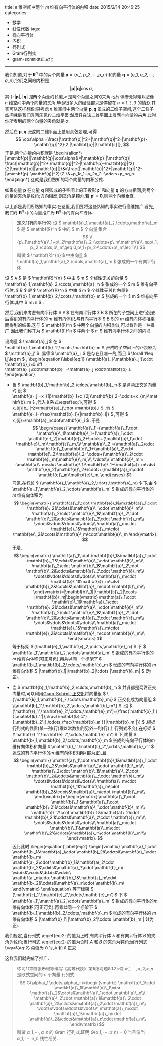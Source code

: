 title: $n$ 维空间中两个 $m$ 维有向平行体的内积
date: 2015/2/14 20:46:25
categories:
- 数学
- 线性代数
tags:
- 有向平行体
- 内积
- 行列式
- Gram行列式
- gram-schmidt正交化
---

我们知道,对于 $\mathbf{R}^n$ 中的两个向量 $\mathbf{p}=(p\_1,p\_2,\cdots,p\_n)$ 和向量 $\mathbf{q}=(q\_1,q\_2,\cdots,q\_n)$,它们之间的内积是
$$
|\mathbf{p}||\mathbf{q}|\cos\alpha,
$$
其中 $|\mathbf{p}|,|\mathbf{q}|$ 是两个向量的长度,$\alpha$ 是两个向量之间的夹角.也许读者觉得难以想像 $n$ 维空间中两个向量的夹角,毕竟很多人的经验都只是停留在 $n=1,2,3$ 的情形.其实可以这样想像:只考虑 $n$ 维空间中两个向量 $\mathbf{p},\mathbf{q}$ 张成的二维子空间,这个二维子空间就是我们喜闻乐见的二维平面.然后只在该二维平面上看两个向量的夹角,此时你所看到的两个向量的夹角就是 $\alpha$.


然后在 $\mathbf{p},\mathbf{q}$ 张成的二维平面上使用余弦定理,可得
$$
\cos\alpha
=\frac{|\mathbf{p}|^2+|\mathbf{q}|^2-|\mathbf{p}-\mathbf{q}|^2}{2
|\mathbf{p}||\mathbf{q}|},
$$
于是,两个向量的内积就是
\begin{align\*}
|\mathbf{p}||\mathbf{q}|\cos\alpha&=|\mathbf{p}||\mathbf{q}| \frac{|\mathbf{p}|^2+|\mathbf{q}|^2-|\mathbf{p}-\mathbf{q}|^2}{2|\mathbf{p}||\mathbf{q}|}\\\&=\frac{|\mathbf{p}|^2+|\mathbf{q}|^2-|\mathbf{p}-\mathbf{q}|^2}{2}\\\&=p\_1q\_1+p\_2q\_2+\cdots+p\_nq\_n.
\end{align\*}
这就是我们熟知的两个向量的内积公式.


如果向量 $\mathbf{p}$ 在向量 $\mathbf{q}$ 所张成的子空间上的正投影 $\mathbf{p}'$ 和向量 $\mathbf{q}$ 的方向相同,则两个向量的夹角是锐角;方向相反,则夹角是钝角.若 $\mathbf{p}'=\mathbf{0}$,则两个向量垂直.


以上都是我们所熟知的事实.在这里,我们要将这些熟知的事实进行高维推广.首先,我们将 $\mathbf{R}^n$ 中的向量推广为 $\mathbf{R}^n$ 中的有向平行体.

> **定义1(有向平行体)** 设 $ \mathbf{a}\_1,\mathbf{a}\_2,\cdots,\mathbf{a}\_m $ 是 $ \mathbf{R}^n $ 中的 $ m $ 个向量.集合$$ \\{p\_1\mathbf{a}\_1+p\_2\mathbf{a}\_2+\cdots+p\_m\mathbf{a}\_m:p\_1,p\_2,\cdots,p\_m\geq 0,p\_1+p\_2+\cdots+p\_m\leq 1\\} $$ 叫做 $ \mathbf{R}^{n} $ 中由向量 $ \mathbf{a}\_1,\mathbf{a}\_2,\cdots,\mathbf{a}\_m $ 张成的一个有向平行体.

设 $ A $ 是 $ \mathbf{R}^{n} $ 中由 $ m $ 个线性无关的向量 $ \mathbf{a}\_1,\mathbf{a}\_2,\cdots,\mathbf{a}\_m $ 张成的一个 $ m $ 维有向平行体. $ B $ 是 $ \mathbf{R}^n $ 中由 $ m $ 个线性无关的向量$ \mathbf{b}\_1,\mathbf{b}\_2,\cdots,\mathbf{b}\_m $ 张成的一个 $ m $ 维有向平行体.其中 $ m<n $ .

然后,我们来考虑有向平行体 $ A $ 在有向平行体 $ B $ 所在的子空间上进行投影后得到的有向平行体的 $m$ 维有向体积,与有向平行体 $ B $ 的 $m$ 维有向体积相乘而得到的结果.这与 $ \mathbf{R}^n $ 中两个向量的内积类似,可以看作是一种推广.因此我们称其为 $ \mathbf{R}^n $ 中两个 $ m $ 维有向平行体之间的内积.

设向量 $ \mathbf{a}\_j $ 在 $ \mathbf{b}\_1,\mathbf{b}\_2,\cdots,\mathbf{b}\_m $ 张成的子空间上的正投影为 $ \mathbf{a}\_j' $ ,易得 $ \mathbf{a}\_j' $ 是存在且唯一的,而且 $ \forall 1\leq i,j\leq m $ ,
\begin{equation}\label{eq:1}
(\mathbf{a}\_j-\mathbf{a}\_j')\cdot \mathbf{b}\_i=0.\iff \mathbf{a}\_j\cdot\mathbf{b}\_i=\mathbf{a}\_j'\cdot\mathbf{b}\_i.
\end{equation}

+ 当 $ \mathbf{b}\_1,\mathbf{b}\_2,\cdots,\mathbf{b}\_m $ 是两两正交的向量时.设 $ \mathbf{a}\_j'=x\_{1j}\mathbf{b}\_1+x\_{2j}\mathbf{b}\_2+\cdots+x\_{mj}\mathbf{b}\_m $ ,代入关系式\eqref{eq:1},可得 $ x\_{ij}|b\_i|^2=\mathbf{a}\_j\cdot
\mathbf{b}\_i $ .令 $ \mathbf{e}\_i=\frac{\mathbf{b}\_i}{|\mathbf{b}\_i|} $ ,可得 $ x\_{ij}=\mathbf{a}\_j\cdot\mathbf{e}\_i $ .于是
 $$ 
\begin{cases}
  \mathbf{a}\_1'=(\mathbf{a}\_1\cdot
  \mathbf{e}\_1)\mathbf{e}\_1+(\mathbf{a}\_1\cdot
  \mathbf{e}\_2)\mathbf{e}\_2+\cdots+(\mathbf{a}\_1\cdot
  \mathbf{e}\_m)\mathbf{e}\_m,\\\
  \mathbf{a}\_2'=(\mathbf{a}\_2\cdot
  \mathbf{e}\_1)\mathbf{e}\_1+(\mathbf{a}\_2\cdot
  \mathbf{e}\_2)\mathbf{e}\_2+\cdots+(\mathbf{a}\_2\cdot
  \mathbf{e}\_m)\mathbf{e}\_m,\\\
\vdots\\\
  \mathbf{a}\_m'=(\mathbf{a}\_m\cdot
  \mathbf{e}\_1)\mathbf{e}\_1+(\mathbf{a}\_m\cdot
  \mathbf{e}\_2)\mathbf{e}\_2+\cdots+(\mathbf{a}\_m\cdot
  \mathbf{e}\_m)\mathbf{e}\_m.
\end{cases}
 $$ 
可见,在标架 $ (\mathbf{e}\_1,\mathbf{e}\_2,\cdots,\mathbf{e}\_m) $ 下,由 $ \mathbf{a}\_1',\mathbf{a}\_2',\cdots,\mathbf{a}\_m' $ 张成的有向平行体的 $m$ 维有向体积为
 $$ 
\begin{vmatrix}
  \mathbf{a}\_1\cdot \mathbf{e}\_1&\mathbf{a}\_1\cdot
  \mathbf{e}\_2&\cdots&\mathbf{a}\_1\cdot \mathbf{e}\_m\\\
  \mathbf{a}\_2\cdot \mathbf{e}\_1&\mathbf{a}\_2\cdot
  \mathbf{e}\_2&\cdots&\mathbf{a}\_2\cdot \mathbf{e}\_m\\\
\vdots&\vdots&\ddots&\vdots\\\
  \mathbf{a}\_m\cdot \mathbf{e}\_1&\mathbf{a}\_m\cdot
  \mathbf{e}\_2&\cdots&\mathbf{a}\_m\cdot \mathbf{e}\_m
\end{vmatrix}.
 $$ 
于是,
 $$ 
  \begin{vmatrix}
  \mathbf{a}\_1\cdot \mathbf{b}\_1&\mathbf{a}\_1\cdot
  \mathbf{b}\_2&\cdots&\mathbf{a}\_1\cdot \mathbf{b}\_m\\\
  \mathbf{a}\_2\cdot \mathbf{b}\_1&\mathbf{a}\_2\cdot
  \mathbf{b}\_2&\cdots&\mathbf{a}\_2\cdot \mathbf{b}\_m\\\
\vdots&\vdots&\ddots&\vdots\\\
  \mathbf{a}\_m\cdot \mathbf{b}\_1&\mathbf{a}\_m\cdot
  \mathbf{b}\_2&\cdots&\mathbf{a}\_m\cdot \mathbf{b}\_m\\\
\end{vmatrix}=|\mathbf{b}\_1||\mathbf{b}\_2|\cdots |\mathbf{b}\_m|\begin{vmatrix}
  \mathbf{a}\_1\cdot \mathbf{e}\_1&\mathbf{a}\_1\cdot
  \mathbf{e}\_2&\cdots&\mathbf{a}\_1\cdot \mathbf{e}\_m\\\
  \mathbf{a}\_2\cdot \mathbf{e}\_1&\mathbf{a}\_2\cdot
  \mathbf{e}\_2&\cdots&\mathbf{a}\_2\cdot \mathbf{e}\_m\\\
\vdots&\vdots&\ddots&\vdots\\\
  \mathbf{a}\_m\cdot \mathbf{e}\_1&\mathbf{a}\_m\cdot
  \mathbf{e}\_2&\cdots&\mathbf{a}\_m\cdot \mathbf{e}\_m\\\
\end{vmatrix}
 $$ 
等于标架 $ (\mathbf{e}\_1,\mathbf{e}\_2,\cdots,\mathbf{e}\_m) $ 下 $ \mathbf{a}\_1',\mathbf{a}\_2',\cdots,\mathbf{a}\_m' $ 张成的有向平行体的 $m$ 维有向体积(可正可负),再乘以同一个标架下 $ \mathbf{b}\_1,\mathbf{b}\_2,\cdots,\mathbf{b}\_m $ 张成的有向平行体的 $m$ 维有向体积 $ |\mathbf{b}\_1||\mathbf{b}\_2|\cdots |\mathbf{b}\_m| $ (为正).

+ 当 $ \mathbf{b}\_1,\mathbf{b}\_2,\cdots,\mathbf{b}\_m $ 并非都是两两正交向量时,可以利用[Gram-Schimit 正交化](http://zh.wikipedia.org/wiki/%E6%A0%BC%E6%8B%89%E5%A7%86-%E6%96%BD%E5%AF%86%E7%89%B9%E6%AD%A3%E4%BA%A4%E5%8C%96)将向量组 $ \\{\mathbf{b}\_1,\mathbf{b}\_2,\cdots,\mathbf{b}\_m\\} $ 正交化成为向量组 $ \\{\mathbf{b}\_1',\mathbf{b}\_2',\cdots,\mathbf{b}\_m'\\} $ .设 $ (\mathbf{e}\_1',\mathbf{e}\_2',\cdots,\mathbf{e}\_m')=(\frac{\mathbf{b}\_1'}{|\mathbf{b}\_1'|},\frac{\mathbf{b}\_2'}{|\mathbf{b}\_2'|},\cdots,\frac{\mathbf{b}\_m'}{|\mathbf{b}\_m'|}) $ .根据行列式的性质(某一列(行)乘以常数加到另外一列(行)上,行列式不变),在标架 $ (\mathbf{e}\_1',\mathbf{e}\_2',\cdots,\mathbf{e}\_m') $ 下,向量 $ \mathbf{b}\_1,\mathbf{b}\_2,\cdots,\mathbf{b}\_m $ 张成的有向平行体的$m$ 维有向体积和向量 $ \mathbf{b}\_1',\mathbf{b}\_2',\cdots,\mathbf{b}\_m' $ 张成的有向平行体的$m$ 维有向体积相等(都为正),且
 $$ 
  \begin{vmatrix}
  \mathbf{a}\_1\cdot \mathbf{b}\_1&\mathbf{a}\_1\cdot
  \mathbf{b}\_2&\cdots&\mathbf{a}\_1\cdot \mathbf{b}\_m\\\
  \mathbf{a}\_2\cdot \mathbf{b}\_1&\mathbf{a}\_2\cdot
  \mathbf{b}\_2&\cdots&\mathbf{a}\_2\cdot \mathbf{b}\_m\\\
\vdots&\vdots&\ddots&\vdots\\\
  \mathbf{a}\_m\cdot \mathbf{b}\_1&\mathbf{a}\_m\cdot
  \mathbf{b}\_2&\cdots&\mathbf{a}\_m\cdot \mathbf{b}\_m\\\
\end{vmatrix}=  \begin{vmatrix}
  \mathbf{a}\_1\cdot \mathbf{b}\_1'&\mathbf{a}\_1\cdot
  \mathbf{b}\_2'&\cdots&\mathbf{a}\_1\cdot \mathbf{b}\_m'\\\
  \mathbf{a}\_2\cdot \mathbf{b}\_1'&\mathbf{a}\_2\cdot
  \mathbf{b}\_2'&\cdots&\mathbf{a}\_2\cdot \mathbf{b}\_m'\\\
\vdots&\vdots&\ddots&\vdots\\\
  \mathbf{a}\_m\cdot \mathbf{b}\_1'&\mathbf{a}\_m\cdot
  \mathbf{b}\_2'&\cdots&\mathbf{a}\_m\cdot \mathbf{b}\_m'\\\
\end{vmatrix}.
 $$ 
因此此时
 \begin{equation}\label{eq:2}
  \begin{vmatrix}
  \mathbf{a}\_1\cdot \mathbf{b}\_1&\mathbf{a}\_1\cdot
  \mathbf{b}\_2&\cdots&\mathbf{a}\_1\cdot \mathbf{b}\_m\\\
  \mathbf{a}\_2\cdot \mathbf{b}\_1&\mathbf{a}\_2\cdot
  \mathbf{b}\_2&\cdots&\mathbf{a}\_2\cdot \mathbf{b}\_m\\\
\vdots&\vdots&\ddots&\vdots\\\
  \mathbf{a}\_m\cdot \mathbf{b}\_1&\mathbf{a}\_m\cdot
  \mathbf{b}\_2&\cdots&\mathbf{a}\_m\cdot \mathbf{b}\_m\\\
\end{vmatrix}
 \end{equation}
等于标架 $ (\mathbf{e}\_1',\mathbf{e}\_2',\cdots,\mathbf{e}\_m') $ 下 $ \mathbf{a}\_1',\mathbf{a}\_2',\cdots,\mathbf{a}\_m' $ 张成的有向平行体的$m$ 维有向体积(可正可负),再乘以同一个标架下 $ \mathbf{b}\_1,\mathbf{b}\_2,\cdots,\mathbf{b}\_m $ 张成的有向平行体的 $m$ 维有向体积 $ |\mathbf{b}\_1'||\mathbf{b}\_2'|\cdots |\mathbf{b}\_m'| $(为正).

我们规定,当行列式 \eqref{eq:2} 的值为正时,有向平行体 $A$ 和有向平行体 $B$ 的夹角为锐角;当行列式 \eqref{eq:2} 的值为负时,$A$ 和 $B$ 的夹角为钝角;当行列式 \eqref{eq:2} 的值为 $0$ 时,$A$ 和 $B$ 正交.

这样我们就完成了推广.

> 练习1(来自张禾瑞等编写《高等代数》第5版习题8.1.7):设 $\alpha\_1$,$\cdots$,$\alpha\_2$,$\alpha\_n$ 是欧式空间的 $n$ 个向量.行列式
$$
G(\alpha\_1,\cdots,\alpha\_n)=\begin{vmatrix}
  \mathbf{a}\_1\cdot \mathbf{a}\_1&\mathbf{a}\_1\cdot
  \mathbf{a}\_2&\cdots&\mathbf{a}\_1\cdot \mathbf{a}\_n\\\
  \mathbf{a}\_2\cdot \mathbf{a}\_1&\mathbf{a}\_2\cdot
  \mathbf{a}\_2&\cdots&\mathbf{a}\_2\cdot \mathbf{a}\_n\\\
\vdots&\vdots&\ddots&\vdots\\\
  \mathbf{a}\_n\cdot \mathbf{a}\_1&\mathbf{a}\_n\cdot
  \mathbf{a}\_2&\cdots&\mathbf{a}\_n\cdot \mathbf{a}\_n\\\
\end{vmatrix}
$$
> 叫做 $\alpha\_1,\cdots,\alpha\_n$ 的 Gram 行列式.证明 $G(\alpha\_1,\cdots,\alpha\_n)=0$ 当且仅当 $\alpha\_1,\cdots,\alpha\_n$ 线性相关.
